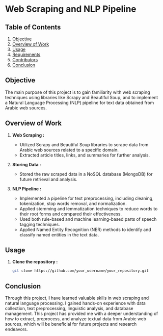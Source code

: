 # Web Scraping and NLP Pipeline

## Table of Contents

1. [Objective](#objective)
2. [Overview of Work](#overview-of-work)
3. [Usage](#usage)
4. [Requirements](#requirements)
5. [Contributors](#contributors)
6. [Conclusion](#conclusion)

## Objective <a name="objective"></a>

The main purpose of this project is to gain familiarity with web scraping techniques using libraries like Scrapy and Beautiful Soup, and to implement a Natural Language Processing (NLP) pipeline for text data obtained from Arabic web sources.

## Overview of Work <a name="overview-of-work"></a>

1. **Web Scraping :**
   - Utilized Scrapy and Beautiful Soup libraries to scrape data from Arabic web sources related to a specific domain.
   - Extracted article titles, links, and summaries for further analysis.

2. **Storing Data :**
   - Stored the raw scraped data in a NoSQL database (MongoDB) for future retrieval and analysis.

3. **NLP Pipeline :**
   - Implemented a pipeline for text preprocessing, including cleaning, tokenization, stop words removal, and normalization.
   - Applied stemming and lemmatization techniques to reduce words to their root forms and compared their effectiveness.
   - Used both rule-based and machine learning-based parts of speech tagging techniques.
   - Applied Named Entity Recognition (NER) methods to identify and classify named entities in the text data.

## Usage <a name="usage"></a>

1. **Clone the repository :**
   ```bash
   git clone https://github.com/your_username/your_repository.git

## Conclusion <a name="conclusion"></a>
Through this project, I have learned valuable skills in web scraping and natural language processing. I gained hands-on experience with data collection, text preprocessing, linguistic analysis, and database management. This project has provided me with a deeper understanding of how to extract, preprocess, and analyze textual data from Arabic web sources, which will be beneficial for future projects and research endeavors.

